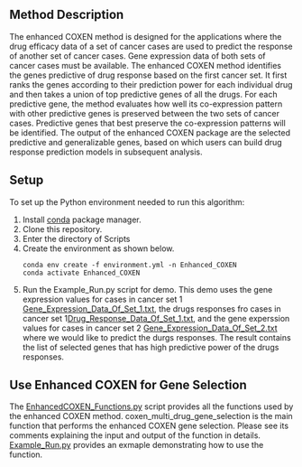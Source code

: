 ## Method Description

The enhanced COXEN method is designed for the applications where the drug efficacy data of a set of cancer cases are used to predict the response of another set of cancer cases. Gene expression data of both sets of cancer cases must be available. The enhanced COXEN method identifies the genes predictive of drug response based on the first cancer set. It first ranks the genes according to their prediction power for each individual drug and then takes a union of top predictive genes of all the drugs. For each predictive gene, the method evaluates how well its co-expression pattern with other predictive genes is preserved between the two sets of cancer cases. Predictive genes that best preserve the co-expression patterns will be identified. The output of the enhanced COXEN package are the selected predictive and generalizable genes, based on which users can build drug response prediction models in subsequent analysis.  

## Setup

To set up the Python environment needed to run this algorithm:
1. Install [conda](https://docs.conda.io/en/latest/) package manager.
2. Clone this repository.
3. Enter the directory of Scripts
4. Create the environment as shown below.
    ```
    conda env create -f environment.yml -n Enhanced_COXEN
    conda activate Enhanced_COXEN
    ```
5.  Run the Example_Run.py script for demo. This demo uses the gene expression values for cases in cancer set 1 [Gene_Expression_Data_Of_Set_1.txt](../Data/Gene_Expression_Data_Of_Set_1.txt), the drugs responses fro cases in cancer set 1[Drug_Response_Data_Of_Set_1.txt](../Data/Drug_Response_Data_Of_Set_1.txt), and the gene experssion values for cases in cancer set 2 [Gene_Expression_Data_Of_Set_2.txt](../Data/Gene_Expression_Data_Of_Set_2.txt) where we would like to predict the durgs responses. The result contains the list of selected genes that has high predictive power of the drugs responses. 






## Use Enhanced COXEN for Gene Selection

The [EnhancedCOXEN_Functions.py](./EnhancedCOXEN_Functions.py) script provides all the functions used by the enhanced COXEN method. coxen_multi_drug_gene_selection is the main function that performs the enhanced COXEN gene selection. Please see its comments explaining the input and output of the function in details. [Example_Run.py](./Example_Run.py) provides an exmaple demonstrating how to use the function.  
